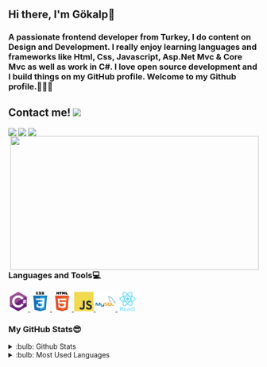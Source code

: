  ## Hi there, I'm Gökalp👋 
<h3 align="left">A passionate frontend developer from Turkey, I do content on Design and Development. I really enjoy learning languages and frameworks like Html, Css, Javascript, Asp.Net Mvc & Core Mvc as well as work in C#. I love open source development and I build things on my GitHub profile. Welcome to my Github profile.👩🏻‍💻</h3>

<h2 align='left'> Contact me! <img src='https://raw.githubusercontent.com/ShahriarShafin/ShahriarShafin/main/Assets/handshake.gif' width="70px"> </h2>
<a href = 'https://linkedin.com/in/gökalp-avcu-204b741a8'> <img width ='32px' align= 'center' src="https://raw.githubusercontent.com/rahulbanerjee26/githubAboutMeGenerator/main/icons/linked-in-alt.svg"/></a>
<a href = 'https://www.twitter.com/gokalpavcu'> <img width = '32px' align= 'center' src="https://raw.githubusercontent.com/rahulbanerjee26/githubAboutMeGenerator/main/icons/twitter.svg"/></a>
<a href = 'https://www.instagram.com/gokalpavcu'> <img width = '32px' align= 'center' src="https://raw.githubusercontent.com/rahulbanerjee26/githubAboutMeGenerator/main/icons/instagram.svg"/></a>

<img src="https://github.com/adriantwarog/adriantwarog/blob/f18f21d501c68faff89e036755b92c53e341e8c1/ipad%20learning.gif" align="right" width="500" height="270" />

<h3 align="left">Languages and Tools💻</h3>
<p align="left"> <a href="https://www.w3schools.com/cs/" target="_blank"> <img src="https://raw.githubusercontent.com/devicons/devicon/master/icons/csharp/csharp-original.svg" alt="csharp" width="40" height="40"/> </a> <a href="https://www.w3schools.com/css/" target="_blank"> <img src="https://raw.githubusercontent.com/devicons/devicon/master/icons/css3/css3-original-wordmark.svg" alt="css3" width="40" height="40"/> </a> <a href="https://www.w3.org/html/" target="_blank"> <img src="https://raw.githubusercontent.com/devicons/devicon/master/icons/html5/html5-original-wordmark.svg" alt="html5" width="40" height="40"/> </a> <a href="https://developer.mozilla.org/en-US/docs/Web/JavaScript" target="_blank"> <img src="https://raw.githubusercontent.com/devicons/devicon/master/icons/javascript/javascript-original.svg" alt="javascript" width="40" height="40"/> </a> <a href="https://www.mysql.com/" target="_blank"> <img src="https://raw.githubusercontent.com/devicons/devicon/master/icons/mysql/mysql-original-wordmark.svg" alt="mysql" width="40" height="40"/> </a> <a href="https://reactjs.org/" target="_blank"> <img src="https://raw.githubusercontent.com/devicons/devicon/master/icons/react/react-original-wordmark.svg" alt="react" width="40" height="40"/> </a> </p>

<h3>My GitHub Stats😎</h3>
<p align="center"><details>
<summary>:bulb: Github Stats</summary>
<img src="https://github-readme-stats.vercel.app/api?username=GokalpAvcu&theme=tokyonight" >
 </details>
 
 <details>
<summary>:bulb: Most Used Languages</summary>
<img src="https://github-readme-stats.vercel.app/api/top-langs/?username=GokalpAvcu&langs_count=10&theme=tokyonight&layout=compact" alt="GokalpAvcu:: Top Langs" />
 </details></p>






